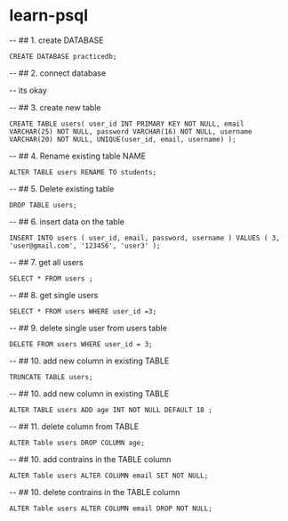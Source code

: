 # learn-psql

-- ## 1. create DATABASE

`CREATE DATABASE practicedb;`

-- ## 2. connect database

-- its okay

-- ## 3. create new table

`CREATE TABLE
users(
user_id INT PRIMARY KEY NOT NULL,
email VARCHAR(25) NOT NULL,
password VARCHAR(16) NOT NULL,
username VARCHAR(20) NOT NULL,
UNIQUE(user_id, email, username)
);`

-- ## 4. Rename existing table NAME

`ALTER TABLE users RENAME TO students;`

-- ## 5. Delete existing table

`DROP TABLE users;`

-- ## 6. insert data on the table

`INSERT INTO
users (
user_id,
email,
password,
username
)
VALUES (
3,
'user@gmail.com',
'123456',
'user3'
);`

-- ## 7. get all users

`SELECT * FROM users ;`

-- ## 8. get single users

`SELECT * FROM users WHERE user_id =3;`

-- ## 9. delete single user from users table

`DELETE FROM users WHERE user_id = 3;`

-- ## 10. add new column in existing TABLE

`TRUNCATE TABLE users;`

-- ## 10. add new column in existing TABLE

`ALTER TABLE users ADD age INT NOT NULL DEFAULT 18 ;`

-- ## 11. delete column from TABLE

`ALTER Table users DROP COLUMN age;`

-- ## 10. add contrains in the TABLE column

`ALTER Table users ALTER COLUMN email SET NOT NULL;`

-- ## 10. delete contrains in the TABLE column

`ALTER Table users ALTER COLUMN email DROP NOT NULL;`

